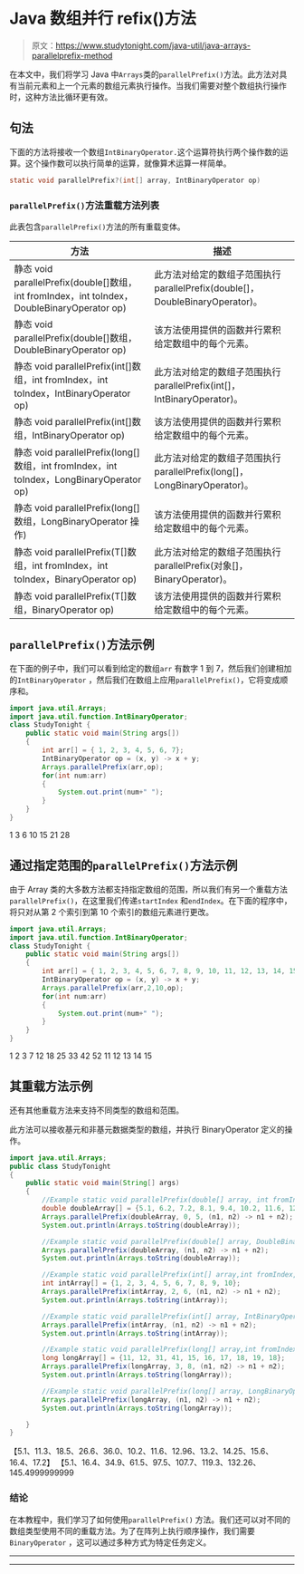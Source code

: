# Java 数组并行 refix()方法

> 原文：<https://www.studytonight.com/java-util/java-arrays-parallelprefix-method>

在本文中，我们将学习 Java 中`Arrays`类的`parallelPrefix()`方法。此方法对具有当前元素和上一个元素的数组元素执行操作。当我们需要对整个数组执行操作时，这种方法比循环更有效。

## 句法

下面的方法将接收一个数组`IntBinaryOperator.`这个运算符执行两个操作数的运算。这个操作数可以执行简单的运算，就像算术运算一样简单。

```java
static void	parallelPrefix?(int[] array, IntBinaryOperator op)
```

### `parallelPrefix()`方法重载方法列表

此表包含`parallelPrefix()`方法的所有重载变体。

| 方法 | 描述 |
| --- | --- |
| 静态 void parallelPrefix(double[]数组，int fromIndex，int toIndex，DoubleBinaryOperator op) | 此方法对给定的数组子范围执行 parallelPrefix(double[]，DoubleBinaryOperator)。 |
| 静态 void parallelPrefix(double[]数组，DoubleBinaryOperator op) | 该方法使用提供的函数并行累积给定数组中的每个元素。 |
| 静态 void parallelPrefix(int[]数组，int fromIndex，int toIndex，IntBinaryOperator op) | 此方法对给定的数组子范围执行 parallelPrefix(int[]，IntBinaryOperator)。 |
| 静态 void parallelPrefix(int[]数组，IntBinaryOperator op) | 该方法使用提供的函数并行累积给定数组中的每个元素。 |
| 静态 void parallelPrefix(long[]数组，int fromIndex，int toIndex，LongBinaryOperator op) | 此方法对给定的数组子范围执行 parallelPrefix(long[]，LongBinaryOperator)。 |
| 静态 void parallelPrefix(long[]数组，LongBinaryOperator 操作) | 该方法使用提供的函数并行累积给定数组中的每个元素。 |
| 静态 <t>void parallelPrefix(T[]数组，int fromIndex，int toIndex，BinaryOperator <t>op)</t></t> | 此方法对给定的数组子范围执行 parallelPrefix(对象[]，BinaryOperator)。 |
| 静态 <t>void parallelPrefix(T[]数组，BinaryOperator <t>op)</t></t> | 该方法使用提供的函数并行累积给定数组中的每个元素。 |

## `parallelPrefix()`方法示例

在下面的例子中，我们可以看到给定的数组`arr` 有数字 1 到 7，然后我们创建相加的`IntBinaryOperator` ，然后我们在数组上应用`parallelPrefix()`，它将变成顺序和。

```java
import java.util.Arrays;
import java.util.function.IntBinaryOperator;
class StudyTonight { 
	public static void main(String args[]) 
	{ 
        int arr[] = { 1, 2, 3, 4, 5, 6, 7};
        IntBinaryOperator op = (x, y) -> x + y;
        Arrays.parallelPrefix(arr,op); 
        for(int num:arr)
        {
        	System.out.print(num+" ");
        }
	} 
}
```

1 3 6 10 15 21 28

## 通过指定范围的`parallelPrefix()`方法示例

由于 Array 类的大多数方法都支持指定数组的范围，所以我们有另一个重载方法`parallelPrefix()`，在这里我们传递`startIndex` 和`endIndex`。在下面的程序中，将只对从第 2 个索引到第 10 个索引的数组元素进行更改。

```java
import java.util.Arrays;
import java.util.function.IntBinaryOperator;
class StudyTonight { 
	public static void main(String args[]) 
	{ 
        int arr[] = { 1, 2, 3, 4, 5, 6, 7, 8, 9, 10, 11, 12, 13, 14, 15};
        IntBinaryOperator op = (x, y) -> x + y;
        Arrays.parallelPrefix(arr,2,10,op); 
        for(int num:arr)
        {
        	System.out.print(num+" ");
        }
	} 
}
```

1 2 3 7 12 18 25 33 42 52 11 12 13 14 15

## 其重载方法示例

还有其他重载方法来支持不同类型的数组和范围。

此方法可以接收基元和非基元数据类型的数组，并执行 BinaryOperator 定义的操作。

```java
import java.util.Arrays;
public class StudyTonight 
{
	public static void main(String[] args) 
	{ 
		//Example static void parallelPrefix(double[] array, int fromIndex, int toIndex, DoubleBinaryOperator op)
		double doubleArray[] = {5.1, 6.2, 7.2, 8.1, 9.4, 10.2, 11.6, 12.96, 13.2, 14.25, 15.6, 16.4, 17.2}; 
		Arrays.parallelPrefix(doubleArray, 0, 5, (n1, n2) -> n1 + n2);
		System.out.println(Arrays.toString(doubleArray));

		//Example static void parallelPrefix(double[] array, DoubleBinaryOperator op)
		Arrays.parallelPrefix(doubleArray, (n1, n2) -> n1 + n2);
		System.out.println(Arrays.toString(doubleArray));

		//Example static void parallelPrefix(int[] array,int fromIndex, int toIndex, IntBinaryOperator op)
		int intArray[] = {1, 2, 3, 4, 5, 6, 7, 8, 9, 10};
		Arrays.parallelPrefix(intArray, 2, 6, (n1, n2) -> n1 + n2);
		System.out.println(Arrays.toString(intArray));

		//Example static void parallelPrefix(int[] array, IntBinaryOperator op)
		Arrays.parallelPrefix(intArray, (n1, n2) -> n1 + n2);
		System.out.println(Arrays.toString(intArray));

		//Example static void parallelPrefix(long[] array,int fromIndex, int toIndex, LongBinaryOperator op)
		long longArray[] = {11, 12, 31, 41, 15, 16, 17, 18, 19, 18};
		Arrays.parallelPrefix(longArray, 3, 8, (n1, n2) -> n1 + n2);
		System.out.println(Arrays.toString(longArray));

		//Example static void parallelPrefix(long[] array, LongBinaryOperator op)
		Arrays.parallelPrefix(longArray, (n1, n2) -> n1 + n2);
		System.out.println(Arrays.toString(longArray));

	}
}
```

【5.1、11.3、18.5、26.6、36.0、10.2、11.6、12.96、13.2、14.25、15.6、16.4、17.2】
【5.1、16.4、34.9、61.5、97.5、107.7、119.3、132.26、145.4999999999

### 结论

在本教程中，我们学习了如何使用`parallelPrefix()` 方法。我们还可以对不同的数组类型使用不同的重载方法。为了在阵列上执行顺序操作，我们需要`BinaryOperator` ，这可以通过多种方式为特定任务定义。

* * *

* * *